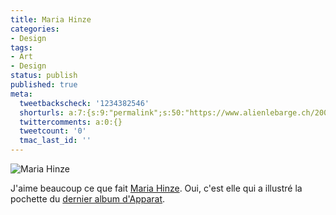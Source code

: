 ```yaml
---
title: Maria Hinze
categories:
- Design
tags:
- Art
- Design
status: publish
published: true
meta:
  tweetbackscheck: '1234382546'
  shorturls: a:7:{s:9:"permalink";s:50:"https://www.alienlebarge.ch/2007/11/13/maria-hinze/";s:7:"tinyurl";s:25:"https://tinyurl.com/akn89e";s:4:"isgd";s:17:"https://is.gd/iI9k";s:5:"bitly";s:18:"https://bit.ly/JBev";s:5:"snipr";s:22:"https://snipr.com/bgg3u";s:5:"snurl";s:22:"https://snurl.com/bgg3u";s:7:"snipurl";s:24:"https://snipurl.com/bgg3u";}
  twittercomments: a:0:{}
  tweetcount: '0'
  tmac_last_id: ''
---
```

<img src="https://dlgjp9x71cipk.cloudfront.net/2007/11/mariahinze.png" alt="Maria Hinze" />

J'aime beaucoup ce que fait <a href="https://www.mariahinze.com/" title="Le site de Maria Hinze">Maria Hinze</a>. Oui, c'est elle qui a illustré la pochette du <a href="https://www.alienlebarge.ch/2007/06/01/apparat-walls/" title="L'article sur Walls">dernier album d'Apparat</a>.
